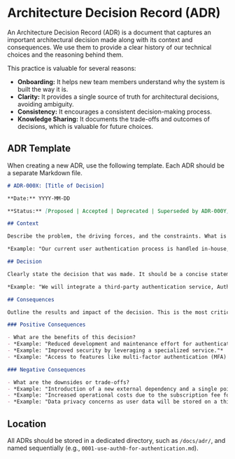 # Architecture Decision Record (ADR)

An Architecture Decision Record (ADR) is a document that captures an important architectural decision made along with its context and consequences. We use them to provide a clear history of our technical choices and the reasoning behind them.

This practice is valuable for several reasons:
- **Onboarding:** It helps new team members understand why the system is built the way it is.
- **Clarity:** It provides a single source of truth for architectural decisions, avoiding ambiguity.
- **Consistency:** It encourages a consistent decision-making process.
- **Knowledge Sharing:** It documents the trade-offs and outcomes of decisions, which is valuable for future choices.

## ADR Template

When creating a new ADR, use the following template. Each ADR should be a separate Markdown file.

```markdown
# ADR-000X: [Title of Decision]

**Date:** YYYY-MM-DD

**Status:** [Proposed | Accepted | Deprecated | Superseded by ADR-000Y]

## Context

Describe the problem, the driving forces, and the constraints. What is the issue that needs to be addressed? This section should provide enough information for someone to understand the state of the project before this decision was made.

*Example: "Our current user authentication process is handled in-house, leading to significant maintenance overhead and security concerns. We need a more robust and scalable solution."*

## Decision

Clearly state the decision that was made. It should be a concise statement of the chosen approach.

*Example: "We will integrate a third-party authentication service, Auth0, to handle all user authentication and management."*

## Consequences

Outline the results and impact of the decision. This is the most critical part of the ADR, as it details the trade-offs.

### Positive Consequences

- What are the benefits of this decision?
- *Example: "Reduced development and maintenance effort for authentication."*
- *Example: "Improved security by leveraging a specialized service."*
- *Example: "Access to features like multi-factor authentication (MFA) and social logins out-of-the-box."*

### Negative Consequences

- What are the downsides or trade-offs?
- *Example: "Introduction of a new external dependency and a single point of failure."*
- *Example: "Increased operational costs due to the subscription fee for Auth0."*
- *Example: "Data privacy concerns as user data will be stored on a third-party platform."*

```

## Location

All ADRs should be stored in a dedicated directory, such as `/docs/adr/`, and named sequentially (e.g., `0001-use-auth0-for-authentication.md`).